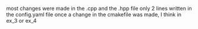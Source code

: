 most changes were made in the .cpp and the .hpp file
only 2 lines written in the config.yaml file
once a change in the cmakefile was made, I think in ex_3 or ex_4
